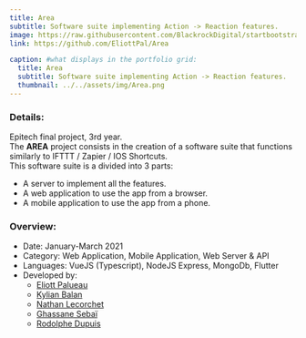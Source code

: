 ```yaml
---
title: Area
subtitle: Software suite implementing Action -> Reaction features.
image: https://raw.githubusercontent.com/BlackrockDigital/startbootstrap-agency/master/src/assets/img/portfolio/02-full.jpg
link: https://github.com/EliottPal/Area

caption: #what displays in the portfolio grid:
  title: Area
  subtitle: Software suite implementing Action -> Reaction features.
  thumbnail: ../../assets/img/Area.png
---
```

### Details:  
Epitech final project, 3rd year.  
The **AREA** project consists in the creation of a software suite that functions similarly to IFTTT / Zapier / IOS Shortcuts.  
This software suite is a divided into 3 parts:
- A server to implement all the features.
- A web application to use the app from a browser.
- A mobile application to use the app from a phone.

### Overview:  
- Date: January-March 2021
- Category: Web Application, Mobile Application, Web Server & API
- Languages: VueJS (Typescript), NodeJS Express, MongoDb, Flutter
- Developed by:
  - [Eliott Palueau](https://github.com/EliottPal)
  - [Kylian Balan](https://github.com/Kilio22)
  - [Nathan Lecorchet](https://github.com/HeyShafty)
  - [Ghassane Sebaï](https://github.com/SuperZikoure) 
  - [Rodolphe Dupuis](https://github.com/RodolpheDupuis)    
  
